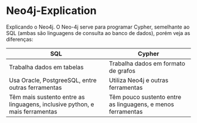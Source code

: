 # Neo4j-Explication
Explicando o Neo4j. O Neo-4j serve para programar Cypher, semelhante ao SQL (ambas são linguagens de consulta ao banco de dados), porém veja as diferenças:

| SQL | Cypher |
|-----|--------|
| Trabalha dados em tabelas | Trabalha dados em formato de grafos |
| Usa Oracle, PostgreeSQL, entre outras ferramentas | Utiliza Neo4j e outras ferramentas |
| Têm mais sustento entre as linguagens, inclusive python, e mais ferramentas | Têm pouco sustento entre as linguagens, e menos ferramentas |


